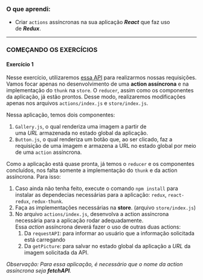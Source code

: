 ### O que aprendi:

- Criar `actions` assíncronas na sua aplicação ***React*** que faz uso de ***Redux***.

---

### COMEÇANDO OS EXERCÍCIOS

#### Exercício 1

Nesse exercício, utilizaremos [essa API](https://aws.random.cat/meow) para realizarmos nossas requisições. Vamos focar apenas no desenvolvimento de uma **action assíncrona** e na implementação do `thunk` na `store`. O `reducer`, assim como os componentes da aplicação, já estão prontos. Desse modo, realizaremos modificações apenas nos arquivos `actions/index.js` e `store/index.js`.

Nessa aplicação, temos dois componentes:

1. `Gallery.js`, o qual renderiza uma imagem a partir de uma *URL* armazenada no estado global da aplicação.
2. `Button.js`, o qual renderiza um botão que, ao ser clicado, faz a requisição de uma imagem e armazena a URL no estado global por meio de uma `action` assíncrona.

Como a aplicação está quase pronta, já temos o `reducer` e os componentes concluídos, nos falta somente a implementação do `thunk` e da action assíncrona. Para isso:

1. Caso ainda não tenha feito, execute o comando `npm install` para instalar as dependecias necessárias para a aplicação: `redux`, `react-redux`, `redux-thunk`.
2. Faça as implementações necessárias na **store**. (arquivo `store/index.js`)
3. No arquivo `actions/index.js`, desenvolva a action assíncrona necessária para a aplicação rodar adequadamente. Essa *action* assíncrona deverá fazer o uso de outras duas actions:
   1. Da `requestAPI`: para informar ao usuário que a informação solicitada está carregando
   2. Da `getPicture`: para salvar no estado global da aplicação a *URL* da imagem solicitada da API.

*Observação: Para essa aplicação, é necessário que o nome da action assíncrona seja **fetchAPI**.*
